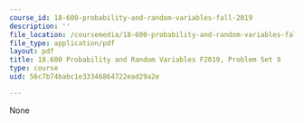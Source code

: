 ```yaml
---
course_id: 18-600-probability-and-random-variables-fall-2019
description: ''
file_location: /coursemedia/18-600-probability-and-random-variables-fall-2019/56c7b74babc1e33346864722ead29a2e_MIT18_600F19_Pset9.pdf
file_type: application/pdf
layout: pdf
title: 18.600 Probability and Random Variables F2019, Problem Set 9
type: course
uid: 56c7b74babc1e33346864722ead29a2e

---
```

None